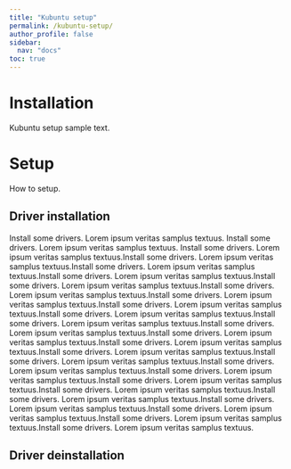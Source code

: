 ```yaml
---
title: "Kubuntu setup"
permalink: /kubuntu-setup/
author_profile: false
sidebar:
  nav: "docs"
toc: true
---
```


# Installation
Kubuntu setup sample text.

# Setup
How to setup.

## Driver installation
Install some drivers. Lorem ipsum veritas samplus textuus. Install some drivers. Lorem ipsum veritas samplus textuus. Install some drivers. Lorem ipsum veritas samplus textuus.Install some drivers. Lorem ipsum veritas samplus textuus.Install some drivers. Lorem ipsum veritas samplus textuus.Install some drivers. Lorem ipsum veritas samplus textuus.Install some drivers. Lorem ipsum veritas samplus textuus.Install some drivers. Lorem ipsum veritas samplus textuus.Install some drivers. Lorem ipsum veritas samplus textuus.Install some drivers. Lorem ipsum veritas samplus textuus.Install some drivers. Lorem ipsum veritas samplus textuus.Install some drivers. Lorem ipsum veritas samplus textuus.Install some drivers. Lorem ipsum veritas samplus textuus.Install some drivers. Lorem ipsum veritas samplus textuus.Install some drivers. Lorem ipsum veritas samplus textuus.Install some drivers. Lorem ipsum veritas samplus textuus.Install some drivers. Lorem ipsum veritas samplus textuus.Install some drivers. Lorem ipsum veritas samplus textuus.Install some drivers. Lorem ipsum veritas samplus textuus.Install some drivers. Lorem ipsum veritas samplus textuus.Install some drivers. Lorem ipsum veritas samplus textuus.Install some drivers. Lorem ipsum veritas samplus textuus.Install some drivers. Lorem ipsum veritas samplus textuus.Install some drivers. Lorem ipsum veritas samplus textuus.Install some drivers. Lorem ipsum veritas samplus textuus.Install some drivers. Lorem ipsum veritas samplus textuus.

## Driver deinstallation